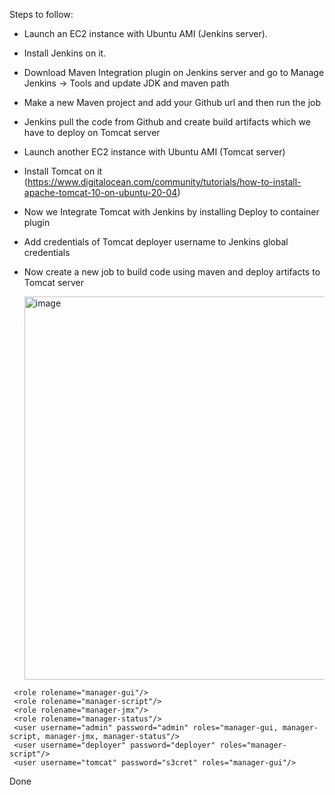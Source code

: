 Steps to follow:
- Launch an EC2 instance with Ubuntu AMI (Jenkins server).
- Install Jenkins on it.
- Download Maven Integration plugin on Jenkins server and go to Manage Jenkins -> Tools and update JDK and maven path
- Make a new Maven project and add your Github url and then run the job
- Jenkins pull the code from Github and create build artifacts which we have to deploy on Tomcat server
- Launch another EC2 instance with Ubuntu AMI (Tomcat server)
- Install Tomcat on it (https://www.digitalocean.com/community/tutorials/how-to-install-apache-tomcat-10-on-ubuntu-20-04)
- Now we Integrate Tomcat with Jenkins by installing Deploy to container plugin
- Add credentials of Tomcat deployer username to Jenkins global credentials
- Now create a new job to build code using maven and deploy artifacts to Tomcat server
  
   <img width="613" alt="image" src="https://github.com/satyam19arya/K8s_java_app_cicd/assets/77580311/9f4dde75-6531-42e1-8606-6a6663050dc0">



```
 <role rolename="manager-gui"/>
 <role rolename="manager-script"/>
 <role rolename="manager-jmx"/>
 <role rolename="manager-status"/>
 <user username="admin" password="admin" roles="manager-gui, manager-script, manager-jmx, manager-status"/>
 <user username="deployer" password="deployer" roles="manager-script"/>
 <user username="tomcat" password="s3cret" roles="manager-gui"/>
```
Done